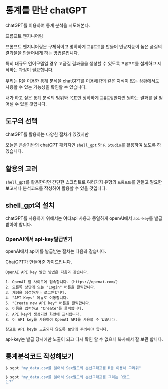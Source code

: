 # 통계를 만난 chatGPT

chatGPT를 이용하여 통계 분석을 시도해본다.

프롬프트 엔지니어링

프롬프트 엔지니어링은 구체적이고 명확하게 `프롬프트`를 만들어 인공지능이 높은 품질의 결과물을 만들어내게 하는 방법론입니다.

특히 대규모 언어모델일 경우 고품질 결과물을 생성할 수 있도록 `프롬프트`를 설계하고 제작하는 과정이 필요합니다.

우리는 R을 이용한 통계 분석을 chatGPT를 이용해 R의 깊은 지식이 없는 상황에서도 사용할 수 있는 가능성을 확인할 수 있습니다.

내가 하고 싶은 통계 분석의 범위와 목표만 정확하게 `프롬프팅`한다면 원하는 결과를 잘 얻어낼 수 있을 것입니다.

## 도구의 선택

chatGPT를 활용하는 다양한 절차가 있겠지만

오늘은 콘솔기반의 chatGPT 패키지인 `shell_gpt` 와 `R Studio`를 활용하여 보도록 하겠습니다.

## 활용의 고려

 `shell_gpt`를 활용한다면 간단한 스크립트로 여러가지 유형의 `프롬프트`를 만들고 필요한 보고서나 분석코드를 작성하여 활용할 수 있을 것입니다.

## shell_gpt의 설치

chatGPT를 사용하기 위해서는 여타api 사용과 동일하게 openAI에서 `api-key`를 발급받아야 합니다.

### OpenAI에서 api-key발급받기

openAI에서 api키를 발급받는 절차는 다음과 같습니다.

ChatGPT가 만들어준 가이드입니다.

```
OpenAI API key 발급 방법은 다음과 같습니다.

1. OpenAI 웹 사이트에 접속합니다. (https://openai.com/)
2. 오른쪽 상단에 있는 "Login" 버튼을 클릭합니다.
3. 계정을 생성하거나 로그인합니다.
4. "API Keys" 메뉴로 이동합니다.
5. "Create new API key" 버튼을 클릭합니다.
6. 이름을 입력하고 "Create"를 클릭합니다.
7. API key가 생성되면 화면에 표시됩니다.
8. 이 API key를 사용하여 OpenAI API를 사용할 수 있습니다.

참고로 API key는 노출되지 않도록 보안에 주의해야 합니다.
```

api-key는 발급 당시에만 노출이 되고 다시 확인 할 수 없으니 복사해서 잘 보관 합니다.


## 통계분석코드 작성해보기 


```bash
$ sgpt "my_data.csv를 읽어서 Sex필드의 분산그래프를 R을 이용해 그려줘"

```


```bash
$ sgpt "my_data.csv를 읽어서 Sex필드의 분산그래프를 그리는 R코드
는?"

```

